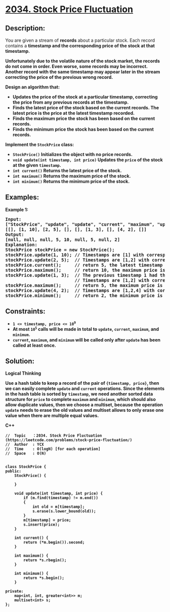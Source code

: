 # [2034. Stock Price Fluctuation](https://leetcode.com/problems/stock-price-fluctuation/)


## Description:

<p>You are given a stream of <strong>records</strong> about a particular stock. Each record contains a <strong>timestamp and the corresponding <strong>price of the stock at that timestamp.</p>
<p>Unfortunately due to the volatile nature of the stock market, the records do not come in order. Even worse, some records may be incorrect. Another record with the same timestamp may appear later in the stream <strong>correcting the price of the previous wrong record.</p>
<p>Design an algorithm that:</p>
<ul>
  <li><strong>Updates</strong> the price of the stock at a particular timestamp, <strong>correcting</strong> the price from any previous records at the timestamp.</li>
  <li>Finds the <strong>latest price</strong> of the stock based on the current records. The <strong>latest price</strong> is the price at the latest timestamp recorded.</li>
  <li>Finds the <strong>maximum price</strong> the stock has been based on the current records.</li>
  <li>Finds the <strong>minimum price</strong> the stock has been based on the current records.</li>
</ul>
<p>Implement the <code>StockPrice</code> class:</p>
<ul>
  <li><code>StockPrice()</code> Initializes the object with no price records.</li>
  <li><code>void update(int timestamp, int price)</code> Updates the <code>price</code> of the stock at the given <code>timestamp</code>.</li>
  <li><code>int current()</code> Returns the <strong>latest price</strong> of the stock.</li>
  <li><code>int maximum()</code> Returns the <strong>maximum price</strong> of the stock.</li>
  <li><code>int minimum()</code> Returns the <strong>minimum price</strong> of the stock.</li>
</ul>


## Examples:

<strong>Example 1:</strong>
<pre>
<strong>Input:</strong>
["StockPrice", "update", "update", "current", "maximum", "update", "maximum", "update", "minimum"]
[[], [1, 10], [2, 5], [], [], [1, 3], [], [4, 2], []]
<strong>Output:</strong> 
[null, null, null, 5, 10, null, 5, null, 2]
<strong>Explanation:</strong> 
StockPrice stockPrice = new StockPrice();
stockPrice.update(1, 10); // Timestamps are [1] with corresponding prices [10].
stockPrice.update(2, 5);  // Timestamps are [1,2] with corresponding prices [10,5].
stockPrice.current();     // return 5, the latest timestamp is 2 with the price being 5.
stockPrice.maximum();     // return 10, the maximum price is 10 at timestamp 1.
stockPrice.update(1, 3);  // The previous timestamp 1 had the wrong price, so it is updated to 3.
                          // Timestamps are [1,2] with corresponding prices [3,5].
stockPrice.maximum();     // return 5, the maximum price is 5 after the correction.
stockPrice.update(4, 2);  // Timestamps are [1,2,4] with corresponding prices [3,5,2].
stockPrice.minimum();     // return 2, the minimum price is 2 at timestamp 4.
</pre>


## Constraints:

<ul>
  <li><code>1 &lt;= timestamp, price &lt;= 10<sup>9</sup></code></li>
  <li>At most <code>10<sup>5</sup></code> calls will be made in total to <code>update</code>, <code>current</code>, <code>maximum</code>, and <code>minimum</code>.</li>
  <li><code>current</code>, <code>maximum</code>, and <code>minimum</code> will be called <strong>only after</strong> <code>update</code> has been called <strong>at least once</strong>.</li>
</ul>


## Solution:

<strong>Logical Thinking</strong>
<p>Use a <strong>hash table</strong> to keep a record of the pair of <code>{timestamp, price}</code>, then we can easily complete <code>update</code> and <code>current</code> operations. Since the elements in the hash table is sorted by <code>timestamp</code>, we need another sorted data structure for <code>price</code> to complete <code>maximum</code> and <code>minimum</code>, which should also allow duplicate values, then we choose a <strong>multiset</strong>, because the operation <code>update</code> needs to erase the old values and multiset allows to only erase one value when there are multiple equal values.</p>

 
<strong>C++</strong>

```
//  Topic   ：2034. Stock Price Fluctuation (https://leetcode.com/problems/stock-price-fluctuation/)
//  Author  : YCX
//  Time    : O(logN) [for each operation]
//  Space   : O(N)


class StockPrice {
public:
    StockPrice() {
        
    }
    
    void update(int timestamp, int price) {
        if (m.find(timestamp) != m.end())
        {
            int old = m[timestamp];
            s.erase(s.lower_bound(old));
        }
        m[timestamp] = price;
        s.insert(price);
    }
    
    int current() {
        return (*m.begin()).second;
    }
    
    int maximum() {
        return *s.rbegin();
    }
    
    int minimum() {
        return *s.begin();
    }
    
private: 
    map<int, int, greater<int>> m;
    multiset<int> s;
};
```
